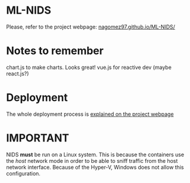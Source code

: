 # ML-NIDS
Please, refer to the project webpage: [nagomez97.github.io/ML-NIDS/](https://nagomez97.github.io/ML-NIDS/)

# Notes to remember
chart.js to make charts. Looks great!
vue.js for reactive dev (maybe react.js?)

# Deployment
The whole deployment process is [explained on the project webpage](https://nagomez97.github.io/ML-NIDS/documentation/deployment.html)

# IMPORTANT
NIDS **must** be run on a Linux system. This is because the containers use the _host_ network mode in order to be able to sniff traffic from the host network interface. Because of the Hyper-V, Windows does not allow this configuration.